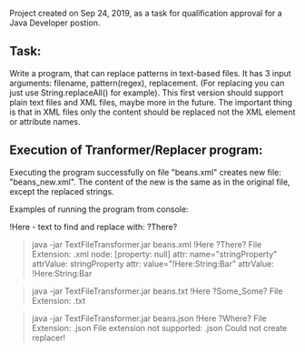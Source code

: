 Project created on Sep 24, 2019, as a task for qualification approval for a Java Developer postion.

Task:
-----
Write a program, that can replace patterns in text-based files.
It has 3 input arguments: 
filename, pattern(regex), replacement.
(For replacing you can just use String.replaceAll() for example).
This first version should support plain text files and XML files, maybe more in the future.
The important thing is that in XML files only the content should be replaced not the XML element or attribute names. 


Execution of Tranformer/Replacer program:
----------------------------------------
Executing the program successfully on file "beans.xml" creates new file: "beans_new.xml".
The content of the new is the same as in the original file, except the replaced strings.

Examples of running the program from console:

!Here - text to find and replace with: ?There?

> java -jar TextFileTransformer.jar beans.xml !Here ?There?
File Extension: .xml
node: [property: null]
attr: name="stringProperty"
attrValue: stringProperty
attr: value="!Here:String:Bar"
attrValue: !Here:String:Bar


> java -jar TextFileTransformer.jar beans.txt !Here ?Some_Some?
File Extension: .txt


>java -jar TextFileTransformer.jar beans.json !Here ?Where?
File Extension: .json
File extension not supported: .json
Could not create replacer!
